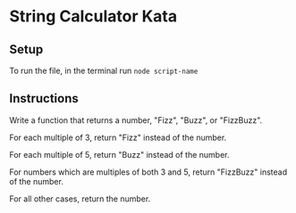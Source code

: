 # String Calculator Kata

## Setup

To run the file, in the terminal run `node script-name`

## Instructions

Write a function that returns a number, "Fizz", "Buzz", or "FizzBuzz".

For each multiple of 3, return "Fizz" instead of the number.

For each multiple of 5, return "Buzz" instead of the number.

For numbers which are multiples of both 3 and 5, return "FizzBuzz" instead of the number.

For all other cases, return the number.

